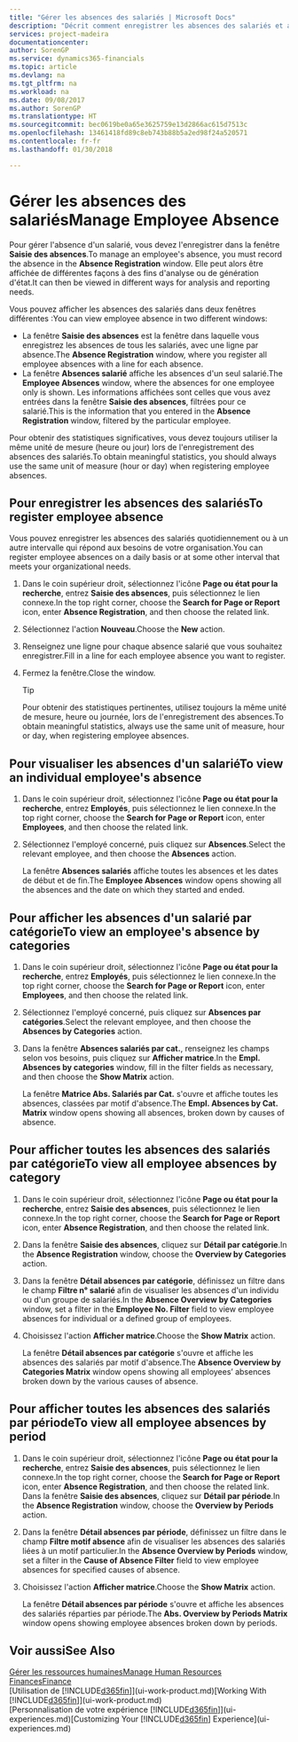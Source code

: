 ```yaml
---
title: "Gérer les absences des salariés | Microsoft Docs"
description: "Décrit comment enregistrer les absences des salariés et analyser les statistiques d'indisponibilité."
services: project-madeira
documentationcenter: 
author: SorenGP
ms.service: dynamics365-financials
ms.topic: article
ms.devlang: na
ms.tgt_pltfrm: na
ms.workload: na
ms.date: 09/08/2017
ms.author: SorenGP
ms.translationtype: HT
ms.sourcegitcommit: bec0619be0a65e3625759e13d2866ac615d7513c
ms.openlocfilehash: 13461418fd89c8eb743b88b5a2ed98f24a520571
ms.contentlocale: fr-fr
ms.lasthandoff: 01/30/2018

---
```

# <a name="manage-employee-absence"></a><span data-ttu-id="4311a-103">Gérer les absences des salariés</span><span class="sxs-lookup"><span data-stu-id="4311a-103">Manage Employee Absence</span></span>
<span data-ttu-id="4311a-104">Pour gérer l'absence d'un salarié, vous devez l'enregistrer dans la fenêtre **Saisie des absences**.</span><span class="sxs-lookup"><span data-stu-id="4311a-104">To manage an employee's absence, you must record the absence in the **Absence Registration** window.</span></span> <span data-ttu-id="4311a-105">Elle peut alors être affichée de différentes façons à des fins d'analyse ou de génération d'état.</span><span class="sxs-lookup"><span data-stu-id="4311a-105">It can then be viewed in different ways for analysis and reporting needs.</span></span>

<span data-ttu-id="4311a-106">Vous pouvez afficher les absences des salariés dans deux fenêtres différentes :</span><span class="sxs-lookup"><span data-stu-id="4311a-106">You can view employee absence in two different windows:</span></span>

* <span data-ttu-id="4311a-107">La fenêtre **Saisie des absences** est la fenêtre dans laquelle vous enregistrez les absences de tous les salariés, avec une ligne par absence.</span><span class="sxs-lookup"><span data-stu-id="4311a-107">The **Absence Registration** window, where you register all employee absences with a line for each absence.</span></span>
* <span data-ttu-id="4311a-108">La fenêtre **Absences salarié** affiche les absences d'un seul salarié.</span><span class="sxs-lookup"><span data-stu-id="4311a-108">The **Employee Absences** window, where the absences for one employee only is shown.</span></span> <span data-ttu-id="4311a-109">Les informations affichées sont celles que vous avez entrées dans la fenêtre **Saisie des absences**, filtrées pour ce salarié.</span><span class="sxs-lookup"><span data-stu-id="4311a-109">This is the information that you entered in the **Absence Registration** window, filtered by the particular employee.</span></span>

<span data-ttu-id="4311a-110">Pour obtenir des statistiques significatives, vous devez toujours utiliser la même unité de mesure (heure ou jour) lors de l'enregistrement des absences des salariés.</span><span class="sxs-lookup"><span data-stu-id="4311a-110">To obtain meaningful statistics, you should always use the same unit of measure (hour or day) when registering employee absences.</span></span>

## <a name="to-register-employee-absence"></a><span data-ttu-id="4311a-111">Pour enregistrer les absences des salariés</span><span class="sxs-lookup"><span data-stu-id="4311a-111">To register employee absence</span></span>
<span data-ttu-id="4311a-112">Vous pouvez enregistrer les absences des salariés quotidiennement ou à un autre intervalle qui répond aux besoins de votre organisation.</span><span class="sxs-lookup"><span data-stu-id="4311a-112">You can register employee absences on a daily basis or at some other interval that meets your organizational needs.</span></span>

1. <span data-ttu-id="4311a-113">Dans le coin supérieur droit, sélectionnez l'icône **Page ou état pour la recherche**, entrez **Saisie des absences**, puis sélectionnez le lien connexe.</span><span class="sxs-lookup"><span data-stu-id="4311a-113">In the top right corner, choose the **Search for Page or Report** icon, enter **Absence Registration**, and then choose the related link.</span></span>
2. <span data-ttu-id="4311a-114">Sélectionnez l'action **Nouveau**.</span><span class="sxs-lookup"><span data-stu-id="4311a-114">Choose the **New** action.</span></span>
3. <span data-ttu-id="4311a-115">Renseignez une ligne pour chaque absence salarié que vous souhaitez enregistrer.</span><span class="sxs-lookup"><span data-stu-id="4311a-115">Fill in a line for each employee absence you want to register.</span></span>
4. <span data-ttu-id="4311a-116">Fermez la fenêtre.</span><span class="sxs-lookup"><span data-stu-id="4311a-116">Close the window.</span></span>

    > [!Tip]
    > <span data-ttu-id="4311a-117">Pour obtenir des statistiques pertinentes, utilisez toujours la même unité de mesure, heure ou journée, lors de l'enregistrement des absences.</span><span class="sxs-lookup"><span data-stu-id="4311a-117">To obtain meaningful statistics, always use the same unit of measure, hour or day, when registering employee absences.</span></span>

## <a name="to-view-an-individual-employees-absence"></a><span data-ttu-id="4311a-118">Pour visualiser les absences d'un salarié</span><span class="sxs-lookup"><span data-stu-id="4311a-118">To view an individual employee's absence</span></span>
1. <span data-ttu-id="4311a-119">Dans le coin supérieur droit, sélectionnez l'icône **Page ou état pour la recherche**, entrez **Employés**, puis sélectionnez le lien connexe.</span><span class="sxs-lookup"><span data-stu-id="4311a-119">In the top right corner, choose the **Search for Page or Report** icon, enter **Employees**, and then choose the related link.</span></span>
2. <span data-ttu-id="4311a-120">Sélectionnez l'employé concerné, puis cliquez sur **Absences**.</span><span class="sxs-lookup"><span data-stu-id="4311a-120">Select the relevant employee, and then choose the **Absences** action.</span></span>

    <span data-ttu-id="4311a-121">La fenêtre **Absences salariés** affiche toutes les absences et les dates de début et de fin.</span><span class="sxs-lookup"><span data-stu-id="4311a-121">The **Employee Absences** window opens showing all the absences and the date on which they started and ended.</span></span>

## <a name="to-view-an-employees-absence-by-categories"></a><span data-ttu-id="4311a-122">Pour afficher les absences d'un salarié par catégorie</span><span class="sxs-lookup"><span data-stu-id="4311a-122">To view an employee's absence by categories</span></span>
1. <span data-ttu-id="4311a-123">Dans le coin supérieur droit, sélectionnez l'icône **Page ou état pour la recherche**, entrez **Employés**, puis sélectionnez le lien connexe.</span><span class="sxs-lookup"><span data-stu-id="4311a-123">In the top right corner, choose the **Search for Page or Report** icon, enter **Employees**, and then choose the related link.</span></span>
2. <span data-ttu-id="4311a-124">Sélectionnez l'employé concerné, puis cliquez sur **Absences par catégories**.</span><span class="sxs-lookup"><span data-stu-id="4311a-124">Select the relevant employee, and then choose the **Absences by Categories** action.</span></span>
3. <span data-ttu-id="4311a-125">Dans la fenêtre **Absences salariés par cat.**, renseignez les champs selon vos besoins, puis cliquez sur **Afficher matrice**.</span><span class="sxs-lookup"><span data-stu-id="4311a-125">In the **Empl. Absences by categories** window, fill in the filter fields as necessary, and then choose the **Show Matrix** action.</span></span>

    <span data-ttu-id="4311a-126">La fenêtre **Matrice Abs. Salariés par Cat.** s'ouvre et affiche toutes les absences, classées par motif d'absence.</span><span class="sxs-lookup"><span data-stu-id="4311a-126">The **Empl. Absences by Cat. Matrix** window opens showing all absences, broken down by causes of absence.</span></span>

## <a name="to-view-all-employee-absences-by-category"></a><span data-ttu-id="4311a-127">Pour afficher toutes les absences des salariés par catégorie</span><span class="sxs-lookup"><span data-stu-id="4311a-127">To view all employee absences by category</span></span>
1. <span data-ttu-id="4311a-128">Dans le coin supérieur droit, sélectionnez l'icône **Page ou état pour la recherche**, entrez **Saisie des absences**, puis sélectionnez le lien connexe.</span><span class="sxs-lookup"><span data-stu-id="4311a-128">In the top right corner, choose the **Search for Page or Report** icon, enter **Absence Registration**, and then choose the related link.</span></span>
2. <span data-ttu-id="4311a-129">Dans la fenêtre **Saisie des absences**, cliquez sur **Détail par catégorie**.</span><span class="sxs-lookup"><span data-stu-id="4311a-129">In the **Absence Registration** window, choose the **Overview by Categories** action.</span></span>
3. <span data-ttu-id="4311a-130">Dans la fenêtre **Détail absences par catégorie**, définissez un filtre dans le champ **Filtre n° salarié** afin de visualiser les absences d'un individu ou d'un groupe de salariés.</span><span class="sxs-lookup"><span data-stu-id="4311a-130">In the **Absence Overview by Categories** window, set a filter in the **Employee No. Filter** field to view employee absences for individual or a defined group of employees.</span></span>
4. <span data-ttu-id="4311a-131">Choisissez l'action **Afficher matrice**.</span><span class="sxs-lookup"><span data-stu-id="4311a-131">Choose the **Show Matrix** action.</span></span>

    <span data-ttu-id="4311a-132">La fenêtre **Détail absences par catégorie** s'ouvre et affiche les absences des salariés par motif d'absence.</span><span class="sxs-lookup"><span data-stu-id="4311a-132">The **Absence Overview by Categories Matrix** window opens showing all employees’ absences broken down by the various causes of absence.</span></span>

## <a name="to-view-all-employee-absences-by-period"></a><span data-ttu-id="4311a-133">Pour afficher toutes les absences des salariés par période</span><span class="sxs-lookup"><span data-stu-id="4311a-133">To view all employee absences by period</span></span>
1. <span data-ttu-id="4311a-134">Dans le coin supérieur droit, sélectionnez l'icône **Page ou état pour la recherche**, entrez **Saisie des absences**, puis sélectionnez le lien connexe.</span><span class="sxs-lookup"><span data-stu-id="4311a-134">In the top right corner, choose the **Search for Page or Report** icon, enter **Absence Registration**, and then choose the related link.</span></span>
   <span data-ttu-id="4311a-135">Dans la fenêtre **Saisie des absences**, cliquez sur **Détail par période**.</span><span class="sxs-lookup"><span data-stu-id="4311a-135">In the **Absence Registration** window, choose the **Overview by Periods** action.</span></span>
2. <span data-ttu-id="4311a-136">Dans la fenêtre **Détail absences par période**, définissez un filtre dans le champ **Filtre motif absence** afin de visualiser les absences des salariés liées à un motif particulier.</span><span class="sxs-lookup"><span data-stu-id="4311a-136">In the **Absence Overview by Periods** window, set a filter in the **Cause of Absence Filter** field to view employee absences for specified causes of absence.</span></span>
3. <span data-ttu-id="4311a-137">Choisissez l'action **Afficher matrice**.</span><span class="sxs-lookup"><span data-stu-id="4311a-137">Choose the **Show Matrix** action.</span></span>

    <span data-ttu-id="4311a-138">La fenêtre **Détail absences par période** s'ouvre et affiche les absences des salariés réparties par période.</span><span class="sxs-lookup"><span data-stu-id="4311a-138">The **Abs. Overview by Periods Matrix** window opens showing employee absences broken down by periods.</span></span>

## <a name="see-also"></a><span data-ttu-id="4311a-139">Voir aussi</span><span class="sxs-lookup"><span data-stu-id="4311a-139">See Also</span></span>
[<span data-ttu-id="4311a-140">Gérer les ressources humaines</span><span class="sxs-lookup"><span data-stu-id="4311a-140">Manage Human Resources</span></span>](hr-manage-human-resources.md)  
[<span data-ttu-id="4311a-141">Finances</span><span class="sxs-lookup"><span data-stu-id="4311a-141">Finance</span></span>](finance.md)  
<span data-ttu-id="4311a-142">[Utilisation de [!INCLUDE[d365fin](includes/d365fin_md.md)]](ui-work-product.md)</span><span class="sxs-lookup"><span data-stu-id="4311a-142">[Working With [!INCLUDE[d365fin](includes/d365fin_md.md)]](ui-work-product.md)</span></span>  
<span data-ttu-id="4311a-143">[Personnalisation de votre expérience [!INCLUDE[d365fin](includes/d365fin_md.md)]](ui-experiences.md)</span><span class="sxs-lookup"><span data-stu-id="4311a-143">[Customizing Your [!INCLUDE[d365fin](includes/d365fin_md.md)] Experience](ui-experiences.md)</span></span>


